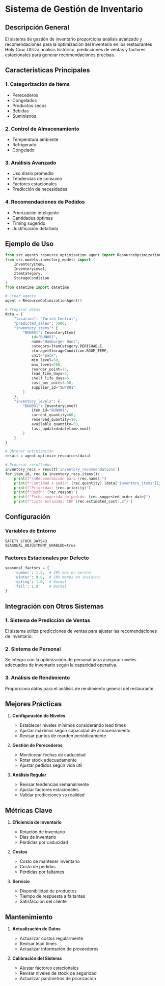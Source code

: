 # Sistema de Gestión de Inventario

## Descripción General
El sistema de gestión de inventario proporciona análisis avanzado y recomendaciones para la optimización del inventario en los restaurantes Holy Cow. Utiliza análisis histórico, predicciones de ventas y factores estacionales para generar recomendaciones precisas.

## Características Principales

### 1. Categorización de Items
- Perecederos
- Congelados
- Productos secos
- Bebidas
- Suministros

### 2. Control de Almacenamiento
- Temperatura ambiente
- Refrigerado
- Congelado

### 3. Análisis Avanzado
- Uso diario promedio
- Tendencias de consumo
- Factores estacionales
- Predicción de necesidades

### 4. Recomendaciones de Pedidos
- Priorización inteligente
- Cantidades óptimas
- Timing sugerido
- Justificación detallada

## Ejemplo de Uso

```python
from src.agents.resource_optimization_agent import ResourceOptimizationAgent
from src.models.inventory_models import (
    InventoryItem,
    InventoryLevel,
    ItemCategory,
    StorageCondition
)
from datetime import datetime

# Crear agente
agent = ResourceOptimizationAgent()

# Preparar datos
data = {
    "location": "Zurich-Central",
    "predicted_sales": 5000,
    "inventory_items": {
        "BUN001": InventoryItem(
            id="BUN001",
            name="Hamburger Buns",
            category=ItemCategory.PERISHABLE,
            storage=StorageCondition.ROOM_TEMP,
            unit="pack",
            min_level=50,
            max_level=200,
            reorder_point=75,
            lead_time_days=2,
            shelf_life_days=5,
            cost_per_unit=3.50,
            supplier_id="SUP001"
        )
    },
    "inventory_levels": {
        "BUN001": InventoryLevel(
            item_id="BUN001",
            current_quantity=60,
            reserved_quantity=10,
            available_quantity=50,
            last_updated=datetime.now()
        )
    }
}

# Obtener optimización
result = agent.optimize_resources(data)

# Procesar resultados
inventory_recs = result['inventory_recommendations']
for item_id, rec in inventory_recs.items():
    print(f"\nRecomendación para {rec.name}:")
    print(f"Cantidad a pedir: {rec.quantity} {data['inventory_items'][item_id].unit}")
    print(f"Prioridad: {rec.priority}")
    print(f"Razón: {rec.reason}")
    print(f"Fecha sugerida de pedido: {rec.suggested_order_date}")
    print(f"Costo estimado: CHF {rec.estimated_cost:.2f}")
```

## Configuración

### Variables de Entorno
```env
SAFETY_STOCK_DAYS=3
SEASONAL_ADJUSTMENT_ENABLED=true
```

### Factores Estacionales por Defecto
```python
seasonal_factors = {
    'summer': 1.2,  # 20% más en verano
    'winter': 0.9,  # 10% menos en invierno
    'spring': 1.0,  # Normal
    'fall': 1.0     # Normal
}
```

## Integración con Otros Sistemas

### 1. Sistema de Predicción de Ventas
El sistema utiliza predicciones de ventas para ajustar las recomendaciones de inventario.

### 2. Sistema de Personal
Se integra con la optimización de personal para asegurar niveles adecuados de inventario según la capacidad operativa.

### 3. Análisis de Rendimiento
Proporciona datos para el análisis de rendimiento general del restaurante.

## Mejores Prácticas

1. **Configuración de Niveles**
   - Establecer niveles mínimos considerando lead times
   - Ajustar máximos según capacidad de almacenamiento
   - Revisar puntos de reorden periódicamente

2. **Gestión de Perecederos**
   - Monitorear fechas de caducidad
   - Rotar stock adecuadamente
   - Ajustar pedidos según vida útil

3. **Análisis Regular**
   - Revisar tendencias semanalmente
   - Ajustar factores estacionales
   - Validar predicciones vs realidad

## Métricas Clave

1. **Eficiencia de Inventario**
   - Rotación de inventario
   - Días de inventario
   - Pérdidas por caducidad

2. **Costos**
   - Costo de mantener inventario
   - Costo de pedidos
   - Pérdidas por faltantes

3. **Servicio**
   - Disponibilidad de productos
   - Tiempo de respuesta a faltantes
   - Satisfacción del cliente

## Mantenimiento

1. **Actualización de Datos**
   - Actualizar costos regularmente
   - Revisar lead times
   - Actualizar información de proveedores

2. **Calibración del Sistema**
   - Ajustar factores estacionales
   - Revisar niveles de stock de seguridad
   - Actualizar parámetros de priorización
